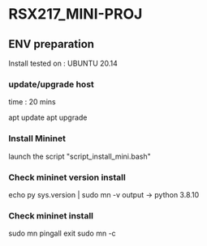 # RSX217_MINI-PROJ

## ENV preparation

Install tested on : UBUNTU 20.14

### update/upgrade host
time : 20 mins

apt update
apt upgrade

### Install Mininet

launch the script "script_install_mini.bash"

### Check mininet version install

echo py sys.version | sudo mn -v output
-> python 3.8.10

### Check mininet install

sudo mn
pingall
exit
sudo mn -c
